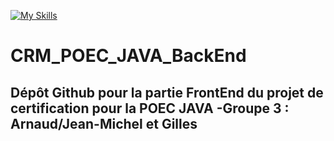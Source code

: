 [![My Skills](https://skills.thijs.gg/icons?i=html,css,js,java,spring,angular,bootstrap,postgres,typescript)](https://skills.thijs.gg)

# CRM_POEC_JAVA_BackEnd

## Dépôt Github pour la partie FrontEnd du projet de certification pour la POEC JAVA -Groupe 3 : Arnaud/Jean-Michel et Gilles